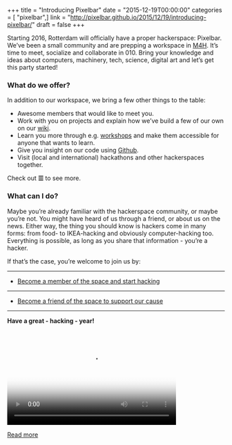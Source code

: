 +++
title = "Introducing Pixelbar"
date = "2015-12-19T00:00:00"
categories = [ "pixelbar",]
link = "http://pixelbar.github.io/2015/12/19/introducing-pixelbar/"
draft = false
+++

<p>Starting 2016, Rotterdam will officially have a proper hackerspace: Pixelbar. We’ve been a small community and are prepping a workspace in <a href="http://stadshavensrotterdam.nl/deelgebieden/merwe-vierhavens/">M4H</a>. It’s time to meet, socialize and collaborate in 010. Bring your knowledge and ideas about computers, machinery, tech, science, digital art and let’s get this party started!</p>

<h3 id="what-do-we-offer">What do we offer?</h3>

<p>In addition to our workspace, we bring a few other things to the table:</p>

<ul>
  <li>Awesome members that would like to meet you.</li>
  <li>Work with you on projects and explain how we’ve build a few of our own on our <a href="https://wiki.pixelbar.nl/index.php/Main_Page">wiki</a>.</li>
  <li>Learn you more through e.g. <a href="https://www.pixelbar.nl/workshops">workshops</a> and make them accessible for anyone that wants to learn.</li>
  <li>Give you insight on our code using <a href="https://github.com/pixelbar">Github</a>.</li>
  <li>Visit (local and international) hackathons and other hackerspaces together.</li>
</ul>

<p>Check out <strong>☰</strong> to see more.</p>

<h3 id="what-can-i-do">What can I do?</h3>

<p>Maybe you’re already familiar with the hackerspace community, or maybe you’re not. You might have heard of us through a friend, or about us on the news. Either way, the thing you should know is hackers come in many forms: from food- to IKEA-hacking and obviously computer-hacking too. Everything is possible, as long as you share that information - you’re a hacker.</p>

<p>If that’s the case, you’re welcome to join us by:</p>

<hr />

<ul>
  <li><a href="https://www.pixelbar.nl/register">Become a member of the space and start hacking</a></li>
</ul>

<hr />

<ul>
  <li><a href="https://www.pixelbar.nl/register">Become a friend of the space to support our cause</a></li>
</ul>

<hr />

<p><strong>Have a great - hacking -  year!</strong></p>

<video height="219" id="gif-mp4" loop="" poster="https://media.giphy.com/media/k8kG3Plo87Aqs/200_s.gif" style="margin: 0; padding: 0;" width="391">
  <source src="https://media.giphy.com/media/k8kG3Plo87Aqs/giphy.mp4" type="video/mp4" />
  Your browser does not support the mp4 video codec.
</video>

[Read more](http://pixelbar.github.io/2015/12/19/introducing-pixelbar/)